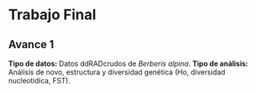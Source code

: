 # Trabajo Final
## Avance 1

**Tipo de datos:** Datos ddRADcrudos de _Berberis alpina_. 
**Tipo de análisis:** Análisis de novo, estructura y diversidad genética (Ho, diversidad nucleotidica, FST).
